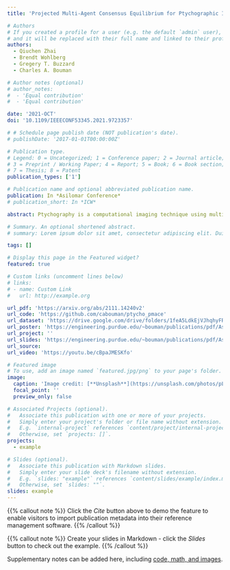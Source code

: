 ```yaml
---
title: 'Projected Multi-Agent Consensus Equilibrium for Ptychographic Image Reconstruction'

# Authors
# If you created a profile for a user (e.g. the default `admin` user), write the username (folder name) here
# and it will be replaced with their full name and linked to their profile.
authors:
  - Qiuchen Zhai
  - Brendt Wohlberg
  - Gregery T. Buzzard
  - Charles A. Bouman

# Author notes (optional)
# author_notes:
#  - 'Equal contribution'
#  - 'Equal contribution'

date: '2021-OCT'
doi: '10.1109/IEEECONF53345.2021.9723357'

# # Schedule page publish date (NOT publication's date).
# publishDate: '2017-01-01T00:00:00Z'

# Publication type.
# Legend: 0 = Uncategorized; 1 = Conference paper; 2 = Journal article;
# 3 = Preprint / Working Paper; 4 = Report; 5 = Book; 6 = Book section;
# 7 = Thesis; 8 = Patent
publication_types: ['1']

# Publication name and optional abbreviated publication name.
publication: In *Asilomar Conference*
# publication_short: In *ICW*

abstract: Ptychography is a computational imaging technique using multiple, overlapping, coherently illuminated snapshots to achieve nanometer resolution by solving a nonlinear phase-field recovery problem. Ptychography is vital for imaging of manufactured nanomaterials, but existing algorithms have computational shortcomings that limit large-scale application.In this paper, we present the Projected Multi-Agent Consensus Equilibrium (PMACE) approach for solving the ptychography inversion problem. This approach extends earlier work on MACE, which formulates an inversion problem as an equilibrium among multiple agents, each acting independently to update a full reconstruction. In PMACE, each agent acts on a portion (projection) corresponding to one of the snapshots, and these updates to projections are then combined to give an update to the full reconstruction. The resulting algorithm is easily parallelized, with convergence properties inherited from convergence results associated with MACE. We apply our method on simulated data and demonstrate that it outperforms competing algorithms in both reconstruction quality and convergence speed.

# Summary. An optional shortened abstract.
# summary: Lorem ipsum dolor sit amet, consectetur adipiscing elit. Duis posuere tellus ac convallis placerat. Proin tincidunt magna sed ex sollicitudin condimentum.

tags: []

# Display this page in the Featured widget?
featured: true

# Custom links (uncomment lines below)
# links:
# - name: Custom Link
#   url: http://example.org

url_pdf: 'https://arxiv.org/abs/2111.14240v2'
url_code: 'https://github.com/cabouman/ptycho_pmace'
url_dataset: 'https://drive.google.com/drive/folders/1feA5LdkEjVJhqhyFRu7ErgqwKa9Nbkxp?usp=share_link'
url_poster: 'https://engineering.purdue.edu/~bouman/publications/pdf/Asilomar2021-Qiuchen-poster.pdf'
url_project: ''
url_slides: 'https://engineering.purdue.edu/~bouman/publications/pdf/Asilomar2021-Qiuchen-slides.pdf'
url_source: 
url_video: 'https://youtu.be/cBpaJMESKfo'

# Featured image
# To use, add an image named `featured.jpg/png` to your page's folder.
image:
  caption: 'Image credit: [**Unsplash**](https://unsplash.com/photos/pLCdAaMFLTE)'
  focal_point: ''
  preview_only: false

# Associated Projects (optional).
#   Associate this publication with one or more of your projects.
#   Simply enter your project's folder or file name without extension.
#   E.g. `internal-project` references `content/project/internal-project/index.md`.
#   Otherwise, set `projects: []`.
projects:
  - example

# Slides (optional).
#   Associate this publication with Markdown slides.
#   Simply enter your slide deck's filename without extension.
#   E.g. `slides: "example"` references `content/slides/example/index.md`.
#   Otherwise, set `slides: ""`.
slides: example
---
```


{{% callout note %}}
Click the _Cite_ button above to demo the feature to enable visitors to import publication metadata into their reference management software.
{{% /callout %}}

{{% callout note %}}
Create your slides in Markdown - click the _Slides_ button to check out the example.
{{% /callout %}}

Supplementary notes can be added here, including [code, math, and images](https://wowchemy.com/docs/writing-markdown-latex/).
